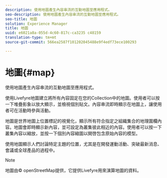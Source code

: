 ```yaml
---
description: 使用地圖產生內容串流的互動地圖至應用程式。
seo-description: 使用地圖產生內容串流的互動地圖至應用程式。
seo-title: 地圖
solution: Experience Manager
title: 地圖
uuid: e6021a8a-055d-4c60-817c-ca3235 c48159
translation-type: tm+mt
source-git-commit: 566ea2587f101202045488e9f4edf73ece100293

---
```



# 地圖{#map}

使用地圖產生內容串流的互動地圖至應用程式。

使用Livefyre地圖建立將所有內容固定在您的Collection中的地圖。使用者可以按一下堆疊影象以放大顯示，並檢視個別貼文。內容串流即時顯示在地圖上，讓使用者可在活動時參與活動。

地圖是世界地圖上位置標記的視覺化，顯示所有符合指定之組織集合的地理圍欄內容。地圖會即時顯示新內容，並可設定為叢集彼此相近的內容。使用者可以按一下叢集內容以縮放，並按一下個別內容縮圖以開啓包含原始內容的模型。

使用地圖顯示人們討論特定主題的位置，尤其是在開發運動活動、突破最新消息、會議或全球產品的過程中。

>[!NOTE]
>
>地圖由© openStreetMap提供，它提供Livefyre用來演算地圖的資料。

